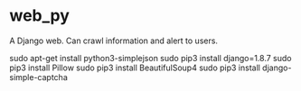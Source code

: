 # web_py
A Django web. Can crawl information and alert to users.


sudo apt-get install python3-simplejson
sudo pip3 install django=1.8.7
sudo pip3 install Pillow
sudo pip3 install BeautifulSoup4
sudo pip3 install  django-simple-captcha
